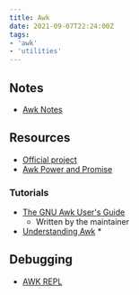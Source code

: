 ```yaml
---
title: Awk
date: 2021-09-07T22:24:00Z
tags:
- 'awk'
- 'utilities'
---
```


## Notes

* [Awk Notes](20211005060329-awk-notes.md)

## Resources

* [Official project](https://www.gnu.org/software/gawk/)
* [Awk Power and Promise](https://www.fosslife.org/awk-power-and-promise-40-year-old-language)

### Tutorials

* [The GNU Awk User's Guide](https://www.gnu.org/software/gawk/manual/gawk.html)
  + Written by the maintainer
* [Understanding Awk](https://earthly.dev/blog/awk-examples/) \*

## Debugging 

* [AWK REPL](https://awk.js.org/)
